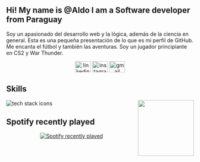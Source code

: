 <h2 align="left">Hi! My name is @Aldo I am a Software developer from Paraguay</h2>


<p align="left">
  Soy un apasionado del desarrollo web y la lógica, además de la ciencia en general. Esta es una pequeña presentación de lo que es mi perfil de GitHub.
  Me encanta el fútbol y también las aventuras. Soy un jugador principiante en CS2 y War Thunder.
</p>

<!-- Social links -->
<div align="center">
  <a href="https://www.linkedin.com/in/devaldocarrizo/" target="_blank"><img src="https://raw.githubusercontent.com/maurodesouza/profile-readme-generator/master/src/assets/icons/social/linkedin/default.svg" width="42" height="30" alt="linkedin logo" /></a>
  <a href="https://www.instagram.com/krritzo_2k/" target="_blank"><img src="https://raw.githubusercontent.com/maurodesouza/profile-readme-generator/master/src/assets/icons/social/instagram/default.svg" width="42" height="30" alt="instagram logo" /></a>
  <a href="mailto:aldocarrizo841@gmail.com" target="_blank"><img src="https://raw.githubusercontent.com/maurodesouza/profile-readme-generator/master/src/assets/icons/social/gmail/default.svg" width="42" height="30" alt="gmail logo" /></a>
</div>

<h2 align="left">Skills</h2>

<!-- GIF decorativo opcional -->
<img align="right" height="150" src="https://media0.giphy.com/media/v1.Y2lkPTc5MGI3NjExMGh5ajZtYmI3OGZ5ajl2bmc4M290Mmd0eDJjbG1wMGhkeXZsdzRxaiZlcD12MV9pbnRlcm5hbF9naWZfYnlfaWQmY3Q9Zw/JqmupuTVZYaQX5s094/giphy.gif"  />

<!-- Una sola imagen con todos los íconos (rápido y uniforme) -->
<!-- Agrega o quita tecnologías en la lista separadas por coma -->
<div align="left">
  <img 
    src="https://skillicons.dev/icons?i=js,ts,python,nodejs,express,nest,go,php,html,css,bootstrap,tailwind,react,angular,grafana,git,github,bitbucket,postgres,mysql,sqlite,prisma,sequelize,firebase,postman,vscode,docker,redis,ssh,jira,slack,linux,ubuntu,wordpress,woocommerce,latex&perline=12" 
    alt="tech stack icons"/>
</div>

<h2 align="left">Spotify recently played</h2>
<div align="center">
  <a href="https://open.spotify.com/user/EDITAR_AQUI" target="_blank" rel="noopener noreferrer">
    <img 
      src="https://spotify-github-profile.kittinanx.com/api/view.svg?uid=EDITAR_AQUI&cover_image=true&theme=novatorem&show_offline=false&background_color=121212&interchange=false&bar_color=53b14f&bar_color_cover=false" 
      alt="Spotify recently played"/>
  </a>
</div>

<!-- Secciones extra opcionales 
<h2 align="left">Pinned Projects</h2>
- Añade enlaces a repos destacados aquí.

<h2 align="left">What I’m working on</h2>
- Breve descripción de tu TFG de reconocimiento facial (YOLOv8n-face + DeepFace + Flask + React + PostgreSQL).
-->
